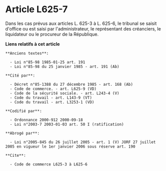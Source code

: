 # Article L625-7

Dans les cas prévus aux articles L. 625-3 à L. 625-6, le tribunal se saisit d'office ou est saisi par l'administrateur, le
représentant des créanciers, le liquidateur ou le procureur de la République.

**Liens relatifs à cet article**

	**Anciens textes**:

	  - Loi n°85-98 1985-01-25 art. 191
	  - Loi n°85-98 du 25 janvier 1985 - art. 191 (Ab)

	**Cité par**:

	  - Décret n°85-1388 du 27 décembre 1985 - art. 168 (Ab)
	  - Code de commerce. - art. L625-9 (VD)
	  - Code de la sécurité sociale. - art. L243-4 (V)
	  - Code du travail - art. L143-9 (VT)
	  - Code du travail - art. L3253-1 (VD)

	**Codifié par**:

	  - Ordonnance 2000-912 2000-09-18
	  - Loi n°2003-7 2003-01-03 art. 50 I (ratification)

	**Abrogé par**:

	  - Loi n°2005-845 du 26 juillet 2005 - art. 1 (V) JORF 27 juillet 2005 en vigueur le 1er janvier 2006 sous réserve art. 190

	**Cite**:

	  - Code de commerce L625-3 à L625-6
